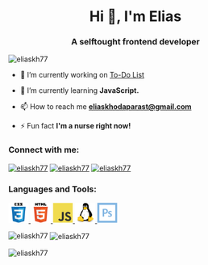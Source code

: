 <h1 align="center">Hi 👋, I'm Elias</h1>
<h3 align="center">A selftought frontend developer</h3>

<p align="left"> <img src="https://komarev.com/ghpvc/?username=eliaskh77&label=Profile%20views&color=0e75b6&style=flat" alt="eliaskh77" /> </p>

- 🔭 I’m currently working on [To-Do List](https://github.com/Eliaskh77/To-Do-List)

- 🌱 I’m currently learning **JavaScript.**

- 📫 How to reach me **eliaskhodaparast@gmail.com**

- ⚡ Fun fact **I'm a nurse right now!**

<h3 align="left">Connect with me:</h3>
<p align="left">
<a href="https://codepen.io/eliaskh77" target="blank"><img align="center" src="https://raw.githubusercontent.com/rahuldkjain/github-profile-readme-generator/master/src/images/icons/Social/codepen.svg" alt="eliaskh77" height="30" width="40" /></a>
<a href="https://twitter.com/eliaskh77" target="blank"><img align="center" src="https://raw.githubusercontent.com/rahuldkjain/github-profile-readme-generator/master/src/images/icons/Social/twitter.svg" alt="eliaskh77" height="30" width="40" /></a>
<a href="https://stackoverflow.com/users/eliaskh77" target="blank"><img align="center" src="https://raw.githubusercontent.com/rahuldkjain/github-profile-readme-generator/master/src/images/icons/Social/stack-overflow.svg" alt="eliaskh77" height="30" width="40" /></a>
</p>

<h3 align="left">Languages and Tools:</h3>
<p align="left"> <a href="https://www.w3schools.com/css/" target="_blank" rel="noreferrer"> <img src="https://raw.githubusercontent.com/devicons/devicon/master/icons/css3/css3-original-wordmark.svg" alt="css3" width="40" height="40"/> </a> <a href="https://www.w3.org/html/" target="_blank" rel="noreferrer"> <img src="https://raw.githubusercontent.com/devicons/devicon/master/icons/html5/html5-original-wordmark.svg" alt="html5" width="40" height="40"/> </a> <a href="https://developer.mozilla.org/en-US/docs/Web/JavaScript" target="_blank" rel="noreferrer"> <img src="https://raw.githubusercontent.com/devicons/devicon/master/icons/javascript/javascript-original.svg" alt="javascript" width="40" height="40"/> </a> <a href="https://www.linux.org/" target="_blank" rel="noreferrer"> <img src="https://raw.githubusercontent.com/devicons/devicon/master/icons/linux/linux-original.svg" alt="linux" width="40" height="40"/> </a> <a href="https://www.photoshop.com/en" target="_blank" rel="noreferrer"> <img src="https://raw.githubusercontent.com/devicons/devicon/master/icons/photoshop/photoshop-line.svg" alt="photoshop" width="40" height="40"/> </a> </p>

<p><img align="left" src="https://github-readme-stats.vercel.app/api/top-langs?username=eliaskh77&show_icons=true&locale=en&layout=compact" alt="eliaskh77" /></p>

<p>&nbsp;<img align="center" src="https://github-readme-stats.vercel.app/api?username=eliaskh77&show_icons=true&locale=en" alt="eliaskh77" /></p>

<p><img align="center" src="https://github-readme-streak-stats.herokuapp.com/?user=eliaskh77&" alt="eliaskh77" /></p>
